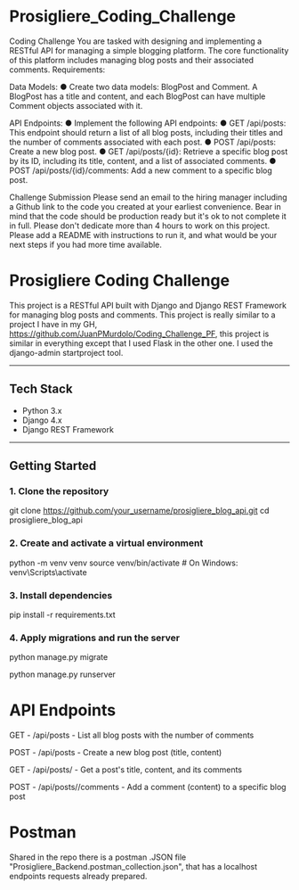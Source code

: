 # Prosigliere_Coding_Challenge

Coding Challenge
You are tasked with designing and implementing a RESTful API for managing a simple blogging
platform. The core functionality of this platform includes managing blog posts and their
associated comments.
Requirements:

Data Models:
● Create two data models: BlogPost and Comment. A BlogPost has a title and
content, and each BlogPost can have multiple Comment objects associated with
it.

API Endpoints:
● Implement the following API endpoints:
● GET /api/posts: This endpoint should return a list of all blog posts,
including their titles and the number of comments associated with each
post.
● POST /api/posts: Create a new blog post.
● GET /api/posts/{id}: Retrieve a specific blog post by its ID, including its
title, content, and a list of associated comments.
● POST /api/posts/{id}/comments: Add a new comment to a specific blog
post.


Challenge Submission
Please send an email to the hiring manager including a Github link to the code you created at your earliest convenience. Bear in mind that the code should be production ready but it's ok to not complete it in full. Please don't dedicate more than 4 hours to work on this project.
Please add a README with instructions to run it, and what would be your next steps if you had more time available.

# Prosigliere Coding Challenge

This project is a RESTful API built with Django and Django REST Framework for managing blog posts and comments.
This project is really similar to a project I have in my GH, https://github.com/JuanPMurdolo/Coding_Challenge_PF, this project is similar in everything except that I used Flask in the other one.
I used the django-admin startproject tool.

---

## Tech Stack

- Python 3.x  
- Django 4.x  
- Django REST Framework

---

## Getting Started

### 1. Clone the repository

git clone https://github.com/your_username/prosigliere_blog_api.git
cd prosigliere_blog_api

### 2. Create and activate a virtual environment

python -m venv venv
source venv/bin/activate  # On Windows: venv\Scripts\activate


### 3. Install dependencies

pip install -r requirements.txt

### 4. Apply migrations and run the server

python manage.py migrate

python manage.py runserver

# API Endpoints
GET - /api/posts - List all blog posts with the number of comments

POST - /api/posts - Create a new blog post (title, content)

GET - /api/posts/<id> - Get a post's title, content, and its comments

POST - /api/posts/<id>/comments	- Add a comment (content) to a specific blog post

# Postman
Shared in the repo there is a postman .JSON file "Prosigliere_Backend.postman_collection.json", that has a localhost endpoints requests already prepared.



